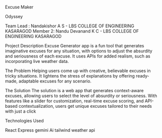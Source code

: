 Excuse Maker 

Odyssey

Team Lead : Nandakishor A S - LBS COLLEGE OF ENGINEERING KASARAGOD
Member 2: Nandu Devanand K C - LBS COLLEGE OF ENGINEERING KASARAGOD

Project Description
Excuse Generator app is a fun tool that generates imaginative excuses for any situation, with options to adjust the absurdity and seriousness of each excuse. It uses APIs for added realism, such as incorporating live weather data.

The Problem
Helping users come up with creative, believable excuses in tricky situations. It lightens the stress of explanations by offering ready-made, adaptable excuses for any scenario.

The Solution
The solution is a web app that generates context-aware excuses, allowing users to select the level of absurdity or seriousness. With features like a slider for customization, real-time excuse scoring, and API-based contextualization, users get unique excuses tailored to their needs with just a click

Technologies Used

React
Express
gemini Ai
tailwind
weather api



